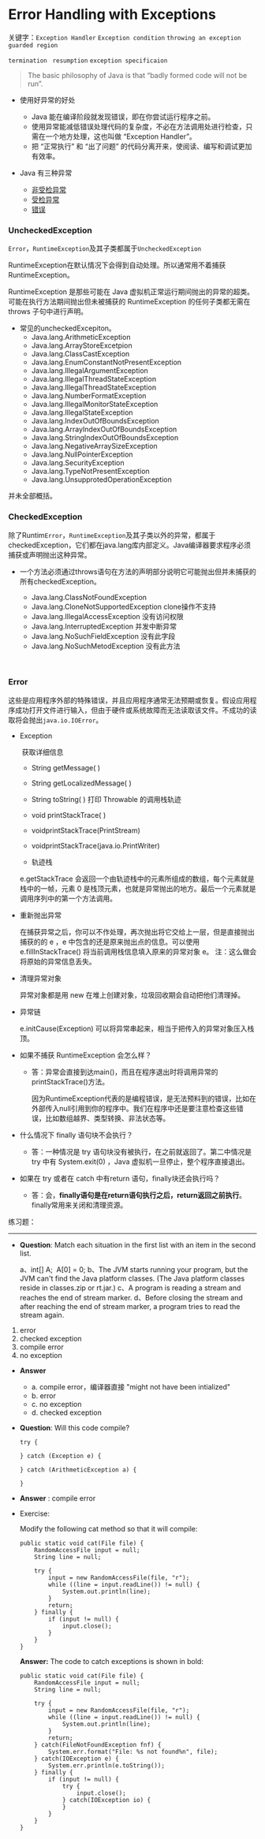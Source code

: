 # Error Handling with Exceptions



关键字：`Exception Handler`   `Exception condition`    `throwing an exception`  `guarded region` 

`termination `   `resumption`  `exception specificaion`  





> The basic philosophy of Java is that “badly formed code will not be run”.



- 使用好异常的好处
  - Java 能在编译阶段就发现错误，即在你尝试运行程序之前。
  - 使用异常能减低错误处理代码的复杂度，不必在方法调用处进行检查，只需在一个地方处理，这也叫做 “Exception Handler”。
  - 把 “正常执行” 和 “出了问题” 的代码分离开来，使阅读、编写和调试更加有效率。




- Java 有三种异常
  - [非受检异常](#UncheckedException)
  - [受检异常](#CheckedException)
  - [错误](#Error)






###  UncheckedException

`Error`，`RuntimeException`及其子类都属于`UncheckedException`

RuntimeException在默认情况下会得到自动处理。所以通常用不着捕获RuntimeException。

RuntimeException 是那些可能在 Java 虚拟机正常运行期间抛出的异常的超类。可能在执行方法期间抛出但未被捕获的 RuntimeException  的任何子类都无需在 throws 子句中进行声明。

- 常见的uncheckedExcepiton。
  - Java.lang.ArithmeticException
  - Java.lang.ArrayStoreExcetpion
  - Java.lang.ClassCastException
  - Java.lang.EnumConstantNotPresentException
  - Java.lang.IllegalArgumentException
  - Java.lang.IllegalThreadStateException
  - Java.lang.IllegalThreadStateException
  - Java.lang.NumberFormatException
  - Java.lang.IllegalMonitorStateException
  - Java.lang.IllegalStateException
  - Java.lang.IndexOutOfBoundsException
  - Java.lang.ArrayIndexOutOfBoundsException
  - Java.lang.StringIndexOutOfBoundsException
  - Java.lang.NegativeArraySizeException
  - Java.lang.NullPointerException
  - Java.lang.SecurityException
  - Java.lang.TypeNotPresentException
  - Java.lang.UnsupprotedOperationException

并未全部概括。





### CheckedException

除了Runtim`Error`，`RuntimeException`及其子类以外的异常，都属于checkedException，它们都在java.lang库内部定义。Java编译器要求程序必须捕获或声明抛出这种异常。

- 一个方法必须通过throws语句在方法的声明部分说明它可能抛出但并未捕获的所有checkedException。
  - Java.lang.ClassNotFoundException
  - Java.lang.CloneNotSupportedException      clone操作不支持
  - Java.lang.IllegalAccessException     没有访问权限
  - Java.lang.InterruptedException     并发中断异常
  - Java.lang.NoSuchFieldException     没有此字段
  - Java.lang.NoSuchMetodException  没有此方法

  ​

### Error

这些是应用程序外部的特殊错误，并且应用程序通常无法预期或恢复。假设应用程序成功打开文件进行输入，但由于硬件或系统故障而无法读取该文件。不成功的读取将会抛出`java.io.IOError`。







- Exception

  ​        获取详细信息

  - String getMessage( )

  - String getLocalizedMessage( )
  - String toString( )
    打印 Throwable 的调用栈轨迹
  - void printStackTrace( )
  - voidprintStackTrace(PrintStream)
  - voidprintStackTrace(java.io.PrintWriter)




  - 轨迹栈

  e.getStackTrace 会返回一个由轨迹栈中的元素所组成的数组，每个元素就是栈中的一帧，元素 0  是栈顶元素，也就是异常抛出的地方。最后一个元素就是调用序列中的第一个方法调用。



- 重新抛出异常

  在捕获异常之后，你可以不作处理，再次抛出将它交给上一层，但是直接抛出捕获的的 e ，e 中包含的还是原来抛出点的信息。可以使用 e.fillInStackTrace() 将当前调用栈信息填入原来的异常对象 e。 注：这么做会将原始的异常信息丢失。 



- 清理异常对象

  异常对象都是用 new 在堆上创建对象，垃圾回收期会自动把他们清理掉。



- 异常链

  e.initCause(Exception) 可以将异常串起来，相当于把传入的异常对象压入栈顶。






- 如果不捕获 RuntimeException 会怎么样？

  - 答：异常会直接到达main()，而且在程序退出时将调用异常的printStackTrace()方法。

    因为RuntimeException代表的是编程错误，是无法预料到的错误，比如在外部传入null引用到你的程序中。我们在程序中还是要注意检查这些错误，比如数组越界、类型转换、非法状态等。





- 什么情况下 finally 语句块不会执行？
  - 答：一种情况是 try 语句块没有被执行，在之前就返回了。第二中情况是 try 中有 System.exit(0) ，Java 虚拟机一旦停止，整个程序直接退出。



- 如果在 try 或者在 catch 中有return 语句，finally块还会执行吗？
  - 答：会，**finally语句是在return语句执行之后，return返回之前执行**。finally常用来关闭和清理资源。






练习题：

---

- **Question**: Match each situation in the first list with an item in the second list.

  a、int[] A;
  ​      A[0] = 0;
  b、The JVM starts running your program, but the JVM can't find the Java platform classes. (The Java platform classes reside in classes.zip or rt.jar.)
  c、A program is reading a stream and reaches the end of stream marker.
  d、Before closing the stream and after reaching the end of stream marker, a program tries to read the stream again.

1. error
2. checked exception
3. compile error
4. no exception


- **Answer**
  - a. compile error，编译器直接 "might not have been intialized"
  - b. error
  - c. no exception
  - d. checked exception 





- **Question**: Will this code compile?

  ```
  try {

  } catch (Exception e) {
     
  } catch (ArithmeticException a) { 
      
  }
  ```

-  **Answer** : compile error





- Exercise:

   Modify the following cat method so that it will compile:

  ```
  public static void cat(File file) {
      RandomAccessFile input = null;
      String line = null;

      try {
          input = new RandomAccessFile(file, "r");
          while ((line = input.readLine()) != null) {
              System.out.println(line);
          }
          return;
      } finally {
          if (input != null) {
              input.close();
          }
      }
  }
  ```

  **Answer:** The code to catch exceptions is shown in bold:

  ```
  public static void cat(File file) {
      RandomAccessFile input = null;
      String line = null;

      try {
          input = new RandomAccessFile(file, "r");
          while ((line = input.readLine()) != null) {
              System.out.println(line);
          }
          return;
      } catch(FileNotFoundException fnf) {
          System.err.format("File: %s not found%n", file);
      } catch(IOException e) {
          System.err.println(e.toString());
      } finally {
          if (input != null) {
              try {
                  input.close();
              } catch(IOException io) {
              }
          }
      }
  }
  ```